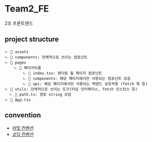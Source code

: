 # Team2_FE

2조 프론트엔드

## project structure

```text
ㄴ 📁 assets
ㄴ 📁 components: 전체적으로 쓰이는 컴포넌트
ㄴ 📁 pages
    ㄴ 📁 페이지이름
        ㄴ 📜 index.tsx: 랜더링 될 페이지 컴포넌트
        ㄴ 📁 components: 해당 페이지에서만 사용되는 컴포넌트 모음
        ㄴ 📁 api: 해당 페이지에서만 사용되는 백엔드 상호작용 (fetch 훅 등)
ㄴ 📁 utils: 전체적으로 쓰이는 도구(타입 인터페이스, fetch 인스턴스 등)
  ㄴ 📜 path.ts: 경로 string 모음
ㄴ 📜 App.tsx
```

## convention

- [커밋 컨벤션](https://www.notion.so/a836423c43b94ae8833111fcd0ddeb7e)
- [코딩 컨벤션](https://www.notion.so/9076a9f32a3a4fb0a20e0c41045c9e6f)
